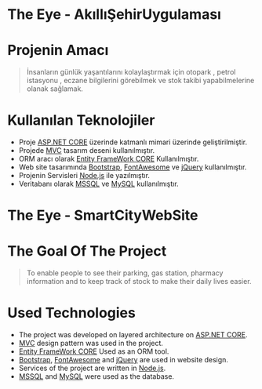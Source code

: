 # The Eye - AkıllıŞehirUygulaması

# Projenin Amacı
> İnsanların günlük yaşantılarını kolaylaştırmak için otopark , petrol istasyonu , eczane bilgilerini görebilmek  ve stok takibi yapabilmelerine olanak sağlamak.

# Kullanılan Teknolojiler

- Proje [ASP.NET CORE](https://docs.microsoft.com/tr-tr/aspnet/core/?view=aspnetcore-3.1) üzerinde katmanlı mimari üzerinde geliştirilmiştir.
- Projede [MVC](https://dotnet.microsoft.com/apps/aspnet/mvc) tasarım deseni kullanılmıştır.
- ORM aracı olarak [Entity FrameWork CORE](https://docs.microsoft.com/tr-tr/ef/core/) Kullanılmıştır.
- Web site tasarımında [Bootstrap](https://getbootstrap.com/), [FontAwesome](https://fontawesome.com/) ve [jQuery](https://jquery.com/) kullanılmıştır.
- Projenin Servisleri [Node.js](https://nodejs.org/en/) ile yazılmıştır.
- Veritabanı olarak [MSSQL](https://www.microsoft.com/tr-tr/sql-server/sql-server-downloads) ve [MySQL](https://www.mysql.com/) kullanılmıştır.

# The Eye - SmartCityWebSite

# The Goal Of The Project
>To enable people to see their parking, gas station, pharmacy information and to keep track of stock to make their daily lives easier.

# Used Technologies
- The project was developed on layered architecture on [ASP.NET CORE](https://docs.microsoft.com/en-us/aspnet/core/?view=aspnetcore-3.1).
- [MVC](https://dotnet.microsoft.com/apps/aspnet/mvc) design pattern was used in the project.
- [Entity FrameWork CORE](https://docs.microsoft.com/en/en/ef/core/) Used as an ORM tool.
- [Bootstrap](https://getbootstrap.com/), [FontAwesome](https://fontawesome.com/) and [jQuery](https://jquery.com/) are used in website design.
- Services of the project are written in [Node.js](https://nodejs.org/en/).
- [MSSQL](https://www.microsoft.com/s/sql-server/sql-server-downloads) and [MySQL](https://www.mysql.com/) were used as the database.
